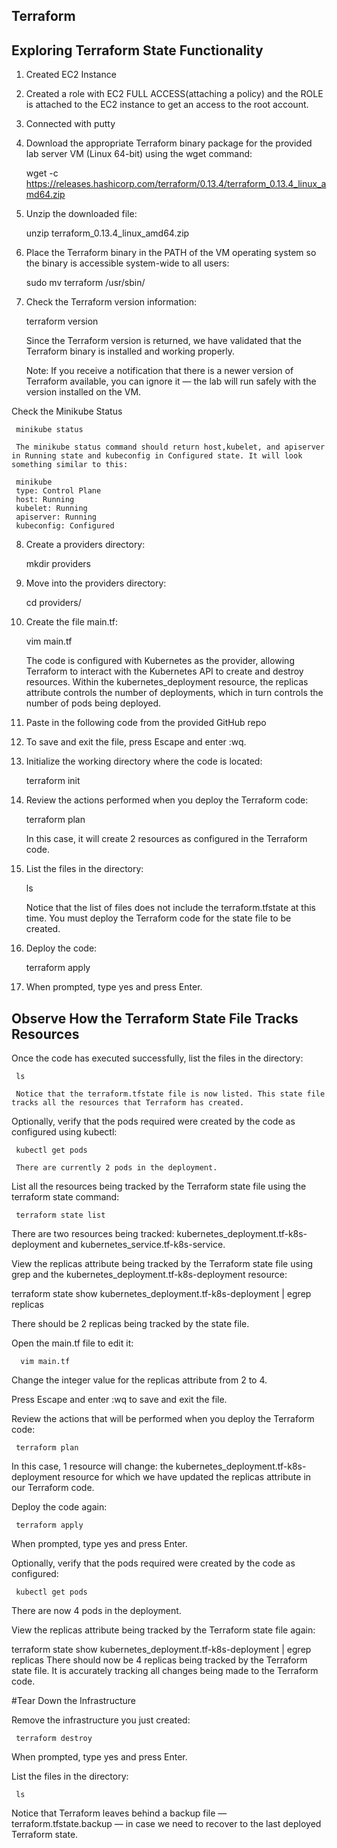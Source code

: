 ## Terraform

## Exploring Terraform State Functionality

1. Created EC2 Instance

2. Created a role with EC2 FULL ACCESS(attaching a policy) and the ROLE is attached to the EC2   instance to get an access to the root account.

3. Connected with putty

4. Download the appropriate Terraform binary package for the provided lab server VM (Linux   64-bit) using the wget command:
     
     wget -c https://releases.hashicorp.com/terraform/0.13.4/terraform_0.13.4_linux_amd64.zip

5. Unzip the downloaded file:
     
     unzip terraform_0.13.4_linux_amd64.zip

6. Place the Terraform binary in the PATH of the VM operating system so the binary is accessible system-wide to all users:
     
     sudo mv terraform /usr/sbin/

7. Check the Terraform version information:
     
     terraform version

     Since the Terraform version is returned, we have validated that the Terraform binary is installed and working properly.

    Note: If you receive a notification that there is a newer version of Terraform available, you can ignore it — the lab will run safely with the version installed on the VM.

  Check the Minikube Status

     minikube status
     
     The minikube status command should return host,kubelet, and apiserver in Running state and kubeconfig in Configured state. It will look something similar to this:

     minikube
     type: Control Plane
     host: Running
     kubelet: Running
     apiserver: Running
     kubeconfig: Configured

8. Create a providers directory:
     
     mkdir providers

9. Move into the providers directory:
     
     cd providers/

10. Create the file main.tf:

     vim main.tf

     The code is configured with Kubernetes as the provider, allowing Terraform to interact with the Kubernetes API to create and destroy resources. Within the kubernetes_deployment resource, the replicas attribute controls the number of deployments, which in turn controls the number of pods being deployed.

11. Paste in the following code from the provided GitHub repo

12. To save and exit the file, press Escape and enter :wq.

13. Initialize the working directory where the code is located:

     terraform init

14. Review the actions performed when you deploy the Terraform code:
     
     terraform plan

     In this case, it will create 2 resources as configured in the Terraform code.

15. List the files in the directory:

     ls
     
     Notice that the list of files does not include the terraform.tfstate at this time. You must deploy the Terraform code for the state file to be created.

16. Deploy the code:

     terraform apply

16. When prompted, type yes and press Enter.

## Observe How the Terraform State File Tracks Resources

Once the code has executed successfully, list the files in the directory:

     ls
     
     Notice that the terraform.tfstate file is now listed. This state file tracks all the resources that Terraform has created.

Optionally, verify that the pods required were created by the code as configured using kubectl:

     kubectl get pods

     There are currently 2 pods in the deployment.

List all the resources being tracked by the Terraform state file using the terraform state command:

     terraform state list

There are two resources being tracked: kubernetes_deployment.tf-k8s-deployment and kubernetes_service.tf-k8s-service.

View the replicas attribute being tracked by the Terraform state file using grep and the kubernetes_deployment.tf-k8s-deployment resource:

terraform state show kubernetes_deployment.tf-k8s-deployment | egrep replicas

There should be 2 replicas being tracked by the state file.

Open the main.tf file to edit it:

      vim main.tf

Change the integer value for the replicas attribute from 2 to 4.

Press Escape and enter :wq to save and exit the file.

Review the actions that will be performed when you deploy the Terraform code:

     terraform plan

In this case, 1 resource will change: the kubernetes_deployment.tf-k8s-deployment resource for which we have updated the replicas attribute in our Terraform code.

Deploy the code again:

     terraform apply

When prompted, type yes and press Enter.

Optionally, verify that the pods required were created by the code as configured:

     kubectl get pods

There are now 4 pods in the deployment.

View the replicas attribute being tracked by the Terraform state file again:

terraform state show kubernetes_deployment.tf-k8s-deployment | egrep replicas
There should now be 4 replicas being tracked by the Terraform state file. It is accurately tracking all changes being made to the Terraform code.

#Tear Down the Infrastructure

Remove the infrastructure you just created:

     terraform destroy

When prompted, type yes and press Enter.

List the files in the directory:

     ls

Notice that Terraform leaves behind a backup file — terraform.tfstate.backup — in case we need to recover to the last deployed Terraform state.

